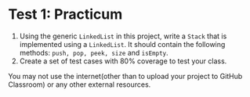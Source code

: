 # Test 1: Practicum

1. Using the generic `LinkedList` in this project, write a `Stack` that is implemented using a `LinkedList`. It should contain the following methods: `push, pop, peek, size` and `isEmpty`.
2. Create a set of test cases with 80% coverage to test your class.

 You may not use the internet(other than to upload your project to GitHub Classroom) or any other external resources. 
